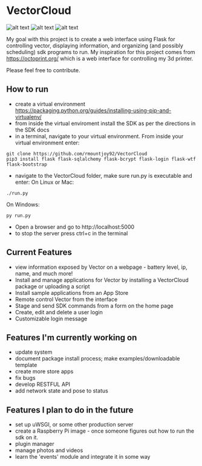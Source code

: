 # VectorCloud
![alt text](https://i.imgur.com/yQ6QaWD.png)
![alt text](https://i.imgur.com/AMQkLEW.png)
![alt text](https://i.imgur.com/wMgj8X9.png)

My goal with this project is to create a web interface using Flask for controlling vector, displaying information, and organizing (and possibly scheduling) sdk programs to run. My inspiration for this project comes from https://octoprint.org/ which is a web interface for controlling my 3d printer.

Please feel free to contribute.

## How to run
* create a virtual environment https://packaging.python.org/guides/installing-using-pip-and-virtualenv/
* from inside the virtual enviroment install the SDK as per the directions in the SDK docs
* in a terminal, navigate to your virtual environment. From inside your virtual environment enter:
```
git clone https://github.com/rmountjoy92/VectorCloud
pip3 install flask flask-sqlalchemy flask-bcrypt flask-login flask-wtf flask-bootstrap
```
* navigate to the VectorCloud folder, make sure run.py is executable and enter:
On Linux or Mac:
```
./run.py 
```
On Windows:
```
py run.py
```

* Open a browser and go to http://localhost:5000
* to stop the server press ctrl+c in the terminal


## Current Features
* view information exposed by Vector on a webpage - battery level, ip, name, and much more!
* Install and manage applications for Vector by installing a VectorCloud package or uploading a script
* Install sample applications from an App Store
* Remote control Vector from the interface
* Stage and send SDK commands from a form on the home page
* Create, edit and delete a user login
* Customizable login message


## Features I'm currently working on
* update system
* document package install process; make examples/downloadable template
* create more store apps
* fix bugs
* develop RESTFUL API
* add network state and pose to status


## Features I plan to do in the future
* set up uWSGI, or some other production server
* create a Raspberry Pi image - once someone figures out how to run the sdk on it.
* plugin manager
* manage photos and videos
* learn the 'events' module and integrate it in some way
